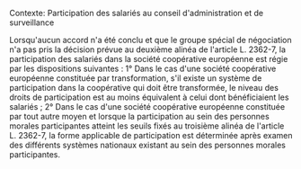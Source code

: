 Contexte: Participation des salariés au conseil d'administration et de surveillance

Lorsqu'aucun accord n'a été conclu et que le groupe spécial de négociation n'a pas pris la décision prévue au deuxième alinéa de l'article L. 2362-7, la participation des salariés dans la société coopérative européenne est régie par les dispositions suivantes : 1° Dans le cas d'une société coopérative européenne constituée par transformation, s'il existe un système de participation dans la coopérative qui doit être transformée, le niveau des droits de participation est au moins équivalent à celui dont bénéficiaient les salariés ; 2° Dans le cas d'une société coopérative européenne constituée par tout autre moyen et lorsque la participation au sein des personnes morales participantes atteint les seuils fixés au troisième alinéa de l'article L. 2362-7, la forme applicable de participation est déterminée après examen des différents systèmes nationaux existant au sein des personnes morales participantes.